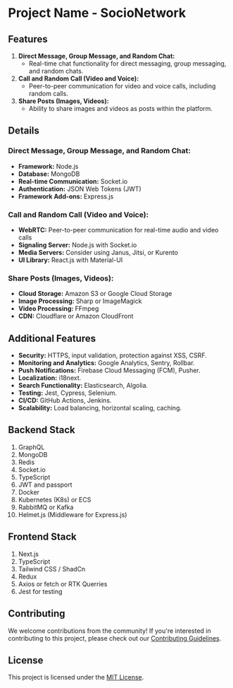 # Project Name - SocioNetwork

## Features

1. **Direct Message, Group Message, and Random Chat:**
   - Real-time chat functionality for direct messaging, group messaging, and random chats.
2. **Call and Random Call (Video and Voice):**
   - Peer-to-peer communication for video and voice calls, including random calls.
3. **Share Posts (Images, Videos):**
   - Ability to share images and videos as posts within the platform.

## Details

### Direct Message, Group Message, and Random Chat:

- **Framework:** Node.js
- **Database:** MongoDB
- **Real-time Communication:** Socket.io
- **Authentication:** JSON Web Tokens (JWT)
- **Framework Add-ons:** Express.js

### Call and Random Call (Video and Voice):

- **WebRTC:** Peer-to-peer communication for real-time audio and video calls
- **Signaling Server:** Node.js with Socket.io
- **Media Servers:** Consider using Janus, Jitsi, or Kurento
- **UI Library:** React.js with Material-UI

### Share Posts (Images, Videos):

- **Cloud Storage:** Amazon S3 or Google Cloud Storage
- **Image Processing:** Sharp or ImageMagick
- **Video Processing:** FFmpeg
- **CDN:** Cloudflare or Amazon CloudFront

## Additional Features

- **Security:** HTTPS, input validation, protection against XSS, CSRF.
- **Monitoring and Analytics:** Google Analytics, Sentry, Rollbar.
- **Push Notifications:** Firebase Cloud Messaging (FCM), Pusher.
- **Localization:** i18next.
- **Search Functionality:** Elasticsearch, Algolia.
- **Testing:** Jest, Cypress, Selenium.
- **CI/CD:** GitHub Actions, Jenkins.
- **Scalability:** Load balancing, horizontal scaling, caching.

## Backend Stack

1. GraphQL
2. MongoDB
3. Redis
4. Socket.io
5. TypeScript
6. JWT and passport
7. Docker
8. Kubernetes (K8s) or ECS
9. RabbitMQ or Kafka
10. Helmet.js (Middleware for Express.js)

## Frontend Stack

1. Next.js
2. TypeScript
3. Tailwind CSS / ShadCn
4. Redux
5. Axios or fetch or RTK Querries
6. Jest for testing

## Contributing

We welcome contributions from the community! If you're interested in contributing to this project, please check out our [Contributing Guidelines](CONTRIBUTING.md).

## License

This project is licensed under the [MIT License](LICENSE).

